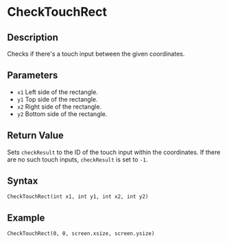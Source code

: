 # CheckTouchRect

## Description
Checks if there's a touch input between the given coordinates.

## Parameters
- `x1`
Left side of the rectangle.
- `y1`
Top side of the rectangle.
- `x2`
Right side of the rectangle.
- `y2`
Bottom side of the rectangle.

## Return Value
Sets `checkResult` to the ID of the touch input within the coordinates. If there are no such touch inputs, `checkResult` is set to `-1`.

## Syntax
```
CheckTouchRect(int x1, int y1, int x2, int y2)
```

## Example
```
CheckTouchRect(0, 0, screen.xsize, screen.ysize)
```